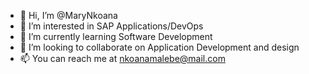 - 👋 Hi, I’m @MaryNkoana
- 👀 I’m interested in SAP Applications/DevOps
- 🌱 I’m currently learning Software Development
- 💞️ I’m looking to collaborate on Application Development and design
- 📫 You can reach me at nkoanamalebe@mail.com

<!---
MaryNkoana01/MaryNkoana01 is a ✨ special ✨ repository because its `README.md` (this file) appears on your GitHub profile.
You can click the Preview link to take a look at your changes.
--->

